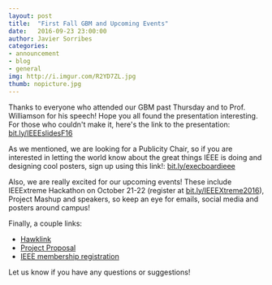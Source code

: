 ```yaml
---
layout: post
title:  "First Fall GBM and Upcoming Events"
date:   2016-09-23 23:00:00
author: Javier Sorribes
categories: 
- announcement
- blog
- general
img: http://i.imgur.com/R2YD7ZL.jpg
thumb: nopicture.jpg
---
```


Thanks to everyone who attended our GBM past Thursday and to Prof. Williamson for his speech! Hope you all found the presentation interesting.<!--more--> For those who couldn't make it, here's the link to the presentation: <a href="http://bit.ly/IEEEslidesF16" target="_blank">bit.ly/IEEEslidesF16</a>

As we mentioned, we are looking for a Publicity Chair, so if you are interested in letting the world know about the great things IEEE is doing and designing cool posters, sign up using this link!: <a href="http://bit.ly/execboardieee" target="_blank">bit.ly/execboardieee</a>

Also, we are really excited for our upcoming events! These include IEEExtreme Hackathon on October 21-22 (register at <a href="http://bit.ly/IEEEXtreme2016" target="_blank">bit.ly/IEEEXtreme2016</a>), Project Mashup and speakers, so keep an eye for emails, social media and posters around campus!

Finally, a couple links:

  * <a href="http://hawklink.iit.edu/organization/ieee" target="_blank">Hawklink</a>
  * <a href="http://bit.ly/projectideaieee" target="_blank">Project Proposal</a>
  * <a href="http://bit.ly/IEEEmemberships" target="_blank">IEEE membership registration</a>

Let us know if you have any questions or suggestions!
